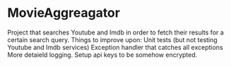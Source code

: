 # MovieAggreagator
Project that searches Youtube and Imdb in order to fetch their results for a certain search query.
Things to improve upon:
Unit tests (but not testing Youtube and Imdb services)
Exception handler that catches all exceptions
More detaield logging.
Setup api keys to be somehow encrypted.
